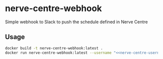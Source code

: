 # nerve-centre-webhook
Simple webhook to Slack to push the schedule defined in Nerve Centre

## Usage

```bash
docker build -t nerve-centre-webhook:latest .
docker run nerve-centre-webhook:latest --username "<<nerve-centre-username>>" --password "<<nerve-centre-password>>" --webhook "<<slack-webhook-url>>"
```
